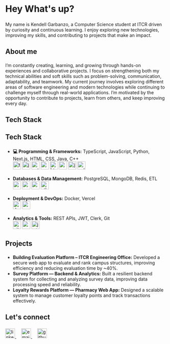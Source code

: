 <h1 align="left">Hey What's up?</h1>

###

<p align="left">My name is Kendell Garbanzo, a Computer Science student at ITCR driven by curiosity and continuous learning. I enjoy exploring new technologies, improving my skills, and contributing to projects that make an impact.</p>

###

<h2 align="left">About me</h2>

###

<p align="left">
I’m constantly creating, learning, and growing through hands-on experiences and collaborative projects. I focus on strengthening both my technical abilities and soft skills such as problem-solving, communication, adaptability, and teamwork. My current journey involves exploring different areas of software engineering and modern technologies while continuing to challenge myself through real-world applications. I’m motivated by the opportunity to contribute to projects, learn from others, and keep improving every day.
</p>

###

<h2 align="left">Tech Stack</h2>

###

<h2 align="left">Tech Stack</h2>

###

<ul align="left">

<li>
  <b>💻 Programming & Frameworks:</b> TypeScript, JavaScript, Python, Next.js, HTML, CSS, Java, C++<br>
  <div>
    <img src="https://cdn.jsdelivr.net/gh/devicons/devicon/icons/typescript/typescript-original.svg" height="25" alt="typescript" title="TypeScript" />
    <img src="https://cdn.jsdelivr.net/gh/devicons/devicon/icons/javascript/javascript-original.svg" height="25" alt="javascript" title="JavaScript" />
    <img src="https://cdn.jsdelivr.net/gh/devicons/devicon/icons/python/python-original.svg" height="25" alt="python" title="Python" />
    <img src="https://cdn.jsdelivr.net/gh/devicons/devicon/icons/nextjs/nextjs-original.svg" height="25" alt="nextjs" title="Next.js" />
    <img src="https://cdn.jsdelivr.net/gh/devicons/devicon/icons/html5/html5-original.svg" height="25" alt="html" title="HTML" />
    <img src="https://cdn.jsdelivr.net/gh/devicons/devicon/icons/css3/css3-original.svg" height="25" alt="css" title="CSS" />
    <img src="https://cdn.jsdelivr.net/gh/devicons/devicon/icons/java/java-original.svg" height="25" alt="java" title="Java" />
    <img src="https://cdn.jsdelivr.net/gh/devicons/devicon/icons/cplusplus/cplusplus-original.svg" height="25" alt="cplusplus" title="C++" />
  </div>
</li>

<br>

<li>
  <b>Databases & Data Management:</b> PostgreSQL, MongoDB, Redis, ETL<br>
  <div>
    <img src="https://cdn.jsdelivr.net/gh/devicons/devicon/icons/postgresql/postgresql-original.svg" height="25" alt="postgresql" title="PostgreSQL" />
    <img src="https://cdn.jsdelivr.net/gh/devicons/devicon/icons/mongodb/mongodb-original.svg" height="25" alt="mongodb" title="MongoDB" />
    <img src="https://cdn.jsdelivr.net/gh/devicons/devicon/icons/redis/redis-original.svg" height="25" alt="redis" title="Redis" />
    <img src="https://cdn.jsdelivr.net/gh/devicons/devicon/icons/python/python-original.svg" height="25" alt="etl" title="ETL" />
  </div>
</li>

<br>

<li>
  <b>Deployment & DevOps:</b> Docker, Vercel<br>
  <div>
    <img src="https://cdn.jsdelivr.net/gh/devicons/devicon/icons/docker/docker-original.svg" height="25" alt="docker" title="Docker" />
    <img src="https://cdn.jsdelivr.net/gh/devicons/devicon/icons/vercel/vercel-original.svg" height="25" alt="vercel" title="Vercel" />
  </div>
</li>

<br>

<li>
  <b>Analytics & Tools:</b> REST APIs, JWT, Clerk, Git<br>
  <div>
    <img src="https://cdn.jsdelivr.net/gh/devicons/devicon/icons/git/git-original.svg" height="25" alt="git" title="Git" />
    <img src="https://cdn.jsdelivr.net/gh/devicons/devicon/icons/nodejs/nodejs-original.svg" height="25" alt="nodejs" title="Node.js / REST APIs" />
    <img src="https://cdn.jsdelivr.net/gh/devicons/devicon/icons/javascript/javascript-original.svg" height="25" alt="jwt" title="JWT / Clerk" />
  </div>
</li>

</ul>


###

<h2 align="left">Projects</h2>

###

<ul align="left">
  <li><b>Building Evaluation Platform – ITCR Engineering Office:</b> Developed a secure web app to evaluate and rank campus structures, improving efficiency and reducing evaluation time by ~40%.</li>
  <li><b>Survey Platform — Backend & Analytics:</b> Built a resilient backend system for collecting and analyzing survey data, improving data processing speed and reliability.</li>
  <li><b>Loyalty Rewards Platform — Pharmacy Web App:</b> Designed a scalable system to manage customer loyalty points and track transactions effectively.</li>
</ul>

###

<h2 align="left">Let's connect</h2>

###

<p align="left">
  <a href="https://www.linkedin.com/in/tuusuario" target="_blank">
    <img src="https://cdn.jsdelivr.net/gh/devicons/devicon/icons/linkedin/linkedin-original.svg" height="30" alt="linkedin logo" />
  </a>
  <img width="12" />
  <a href="mailto:youremail@example.com">
    <img src="https://cdn-icons-png.flaticon.com/512/732/732200.png" height="30" alt="email logo" />
  </a>
  <img width="12" />
  <a href="https://github.com/KendellGarbanzo" target="_blank">
    <img src="https://cdn.jsdelivr.net/gh/devicons/devicon/icons/github/github-original.svg" height="30" alt="github logo" />
  </a>
</p>

###
